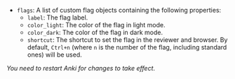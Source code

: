 -   `flags`: A list of custom flag objects containing the following properties:
    -   `label`: The flag label.
    -   `color_light`: The color of the flag in light mode.
    -   `color_dark`: The color of the flag in dark mode.
    -   `shortcut`: The shortcut to set the flag in the reviewer and browser. By default, `Ctrl+n` (where `n` is the number of the flag, including standard ones) will be used.

_You need to restart Anki for changes to take effect_.
